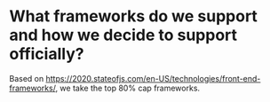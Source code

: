 # What frameworks do we support and how we decide to support officially?

Based on https://2020.stateofjs.com/en-US/technologies/front-end-frameworks/, we take the top 80% cap frameworks.
